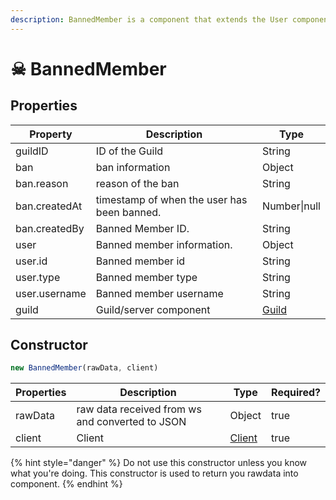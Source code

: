 ```yaml
---
description: BannedMember is a component that extends the User component.
---
```


# ☠ BannedMember

## Properties

| Property      | Description                                 | Type              |
| ------------- | ------------------------------------------- | ----------------- |
| guildID       | ID of the Guild                             | String            |
| ban           | ban information                             | Object            |
| ban.reason    | reason of the ban                           | String            |
| ban.createdAt | timestamp of when the user has been banned. | Number\|null      |
| ban.createdBy | Banned Member ID.                           | String            |
| user          | Banned member information.                  | Object            |
| user.id       | Banned member id                            | String            |
| user.type     | Banned member type                          | String            |
| user.username | Banned member username                      | String            |
| guild         | Guild/server component                      | [Guild](guild.md) |

## Constructor

```javascript
new BannedMember(rawData, client)
```

| Properties | Description                                     | Type                | Required? |
| ---------- | ----------------------------------------------- | ------------------- | --------- |
| rawData    | raw data received from ws and converted to JSON | Object              | true      |
| client     | Client                                          | [Client](client.md) | true      |

{% hint style="danger" %}
Do not use this constructor unless you know what you're doing. This constructor is used to return you rawdata into component.
{% endhint %}

